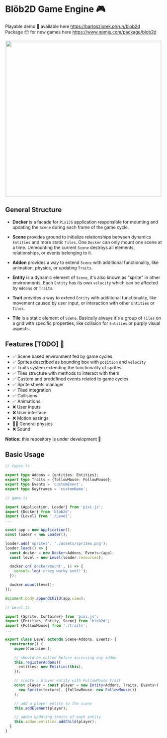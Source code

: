 # Blöb2D Game Engine 🎮

Playable demo 💾 available here https://bartoszlorek.pl/run/blob2d \
Package 📦 for new games here https://www.npmjs.com/package/blob2d

<p align="center">
  <img width="500" src="https://user-images.githubusercontent.com/13873576/106365055-4c543100-6333-11eb-8784-2c98eb845dc8.png">
</p>

## General Structure

- **Docker** is a facade for `PixiJS` application responsible for mounting and updating the `Scene` during each frame of the game cycle.

- **Scene** provides ground to initialize relationships between dynamics `Entities` and more static `Tiles`. One `Docker` can only mount one scene at a time. Unmounting the current `Scene` destroys all elements, relationships, or events belonging to it.

- **Addon** provides a way to extend `Scene` with additional functionality, like animation, physics, or updating `Traits`.

- **Entity** is a dynamic element of `Scene`, it's also known as "sprite" in other environments. Each `Entity` has its own `velocity` which can be affected by `Addons` or `Traits`.

- **Trait** provides a way to extend `Entity` with additional functionality, like movement caused by user input, or interaction with other `Entities` or `Tiles`.

- **Tile** is a static element of `Scene`. Basically always it's a group of `Tiles` on a grid with specific properties, like collision for `Entities` or purply visual aspects.

## Features [TODO] 📝

- ✅ Scene based environment fed by game cycles
- ✅ Sprites described as bounding box with `position` and `velocity`
- ✅ Traits system extending the functionality of sprites
- ✅ Tiles structure with methods to interact with them
- ✅ Custom and predefined events related to game cycles
- ✅ Sprite sheets manager
- ✅ Tiled integration
- ✅ Collisions
- ✅ Animations
- ❌ User inputs
- ❌ User interface
- ❌ Motion easings
- 🤷‍♂️ General physics
- ❌ Sound

**Notice:** this repository is under development 🚧

## Basic Usage

```ts
// types.ts

export type Addons = {entities: Entities};
export type Traits = {followMouse: FollowMouse};
export type Events = 'customEvent';
export type Keyframes = 'customName';
```

```ts
// game.ts

import {Application, Loader} from 'pixi.js';
import {Docker} from 'blob2d';
import {Level} from './Level';
...

const app = new Application();
const loader = new Loader();

loader.add('sprites', './assets/sprites.png');
loader.load(() => {
  const docker = new Docker<Addons, Events>(app);
  const level = new Level(loader.resources);

  docker.on('docker/mount', () => {
    console.log('crazy wacky cool!');
  });

  docker.mount(level);
});

document.body.appendChild(app.view);
```

```ts
// Level.ts

import {Sprite, Container} from 'pixi.js';
import {Entities, Entity, Scene} from 'blob2d';
import {FollowMouse} from './traits';
...

export class Level extends Scene<Addons, Events> {
  constructor() {
    super(Container);

    // should be called before accessing any addon
    this.registerAddons({
      entities: new Entities(this),
    });

    // create a player entity with FollowMouse trait
    const player = const player = new Entity<Addons, Traits, Events>(
      new Sprite(texture), {followMouse: new FollowMouse()}
    );

    // add a player entity to the scene
    this.addElement(player);

    // addon updating traits of each entity
    this.addon.entities.addChild(player);
  }
}
```
